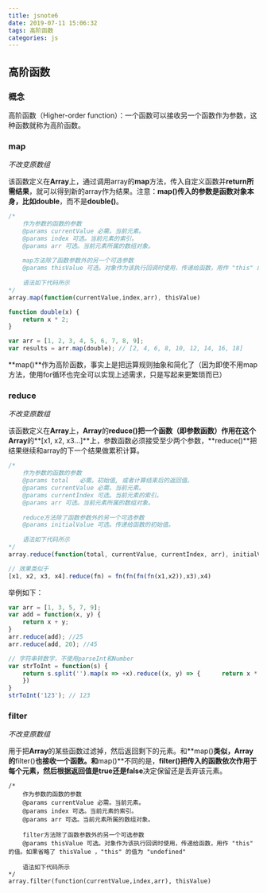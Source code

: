 ```yaml
---
title: jsnote6
date: 2019-07-11 15:06:32
tags: 高阶函数
categories: js
---
```


## 高阶函数

### 概念
高阶函数（Higher-order function）：一个函数可以接收另一个函数作为参数，这种函数就称为高阶函数。

### map

*不改变原数组*

该函数定义在**Array**上，通过调用array的**map**方法，传入自定义函数并**return所需结果**，就可以得到新的array作为结果。注意：**map()**传入的参数是函数对象本身，比如**double**，而不是**double()**。

``` js
/*
	作为参数的函数的参数
	@params currentValue 必需。当前元素。
	@params index 可选。当前元素的索引。
	@params arr 可选。当前元素所属的数组对象。
	
	map方法除了函数参数外的另一个可选参数
	@params thisValue 可选。对象作为该执行回调时使用，传递给函数，用作 "this" 的值。如果省略了 thisValue，或者传入 null、undefined，那么回调函数的 this 为全局对象。
	
	语法如下代码所示
*/
array.map(function(currentValue,index,arr), thisValue)

function double(x) {
    return x * 2;
}

var arr = [1, 2, 3, 4, 5, 6, 7, 8, 9];
var results = arr.map(double); // [2, 4, 6, 8, 10, 12, 14, 16, 18]
```

**map()**作为高阶函数，事实上是把运算规则抽象和简化了（因为即使不用map方法，使用for循环也完全可以实现上述需求，只是写起来更繁琐而已）

### reduce

*不改变原数组*

该函数定义在**Array**上，**Array**的**reduce()**把一个函数（即参数函数）作用在这个**Array**的**[x1, x2, x3...]**上，参数函数必须接受至少两个参数，**reduce()**把结果继续和array的下一个结果做累积计算。

``` javascript
/*
	作为参数的函数的参数
	@params total	必需。初始值, 或者计算结束后的返回值。
	@params currentValue 必需。当前元素。
	@params currentIndex 可选。当前元素的索引。
	@params arr 可选。当前元素所属的数组对象。
	
	reduce方法除了函数参数外的另一个可选参数
	@params initialValue 可选。传递给函数的初始值。
	
	语法如下代码所示
*/
array.reduce(function(total, currentValue, currentIndex, arr), initialValue)

// 效果类似于
[x1, x2, x3, x4].reduce(fn) = fn(fn(fn(fn(x1,x2)),x3),x4)
```

举例如下：

``` js
var arr = [1, 3, 5, 7, 9];
var add = function(x, y) {
	return x + y;
}
arr.reduce(add); //25
arr.reduce(add, 20); //45

// 字符串转数字，不使用parseInt和Number
var strToInt = function(s) {
	return s.split('').map(x => +x).reduce((x, y) => {		return x * 10 + y;
	})
}
strToInt('123'); // 123
```

### filter

*不改变原数组*

用于把**Array**的某些函数过滤掉，然后返回剩下的元素。和**map()**类似，Array的**filter()**也接收一个函数。和**map()**不同的是，**filter()**把传入的函数依次作用于每个元素，然后根据**返回值是true还是false**决定保留还是丢弃该元素。

```
/*
	作为参数的函数的参数
	@params currentValue 必需。当前元素。
	@params index 可选。当前元素的索引。
	@params arr 可选。当前元素所属的数组对象。
	
	filter方法除了函数参数外的另一个可选参数
	@params thisValue 可选。对象作为该执行回调时使用，传递给函数，用作 "this" 的值。如果省略了 thisValue ，"this" 的值为 "undefined"
	
	语法如下代码所示
*/
array.filter(function(currentValue,index,arr), thisValue)
```